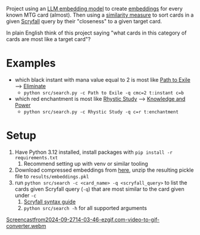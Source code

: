 Project using an [LLM embedding model](https://platform.openai.com/docs/guides/embeddings/embedding-models) to create [embeddings](https://huggingface.co/blog/getting-started-with-embeddings) for every known MTG card (almost). Then using a [similarity measure](https://en.wikipedia.org/wiki/Similarity_measure) to sort cards in a given [Scryfall](https://scryfall.com/docs/syntax) query by their "closeness" to a given target card. 

In plain English think of this project saying "what cards in this category of cards are most like a target card"?

# Examples
- which black instant with mana value equal to 2 is most like [Path to Exile](https://scryfall.com/card/otc/85/path-to-exile) --> [Eliminate](https://scryfall.com/card/m21/97/eliminate?utm_source=api)
    - `python src/search.py -c Path to Exile -q cmc=2 t:instant c=b`
- which red enchantment is most like [Rhystic Study](https://scryfall.com/card/jmp/169/rhystic-study) --> [Knowledge and Power](https://scryfall.com/card/jou/101/knowledge-and-power?utm_source=api)
    - `python src/search.py -c Rhystic Study -q c=r t:enchantment`

# Setup
1. Have Python 3.12 installed, install packages with `pip install -r requirements.txt`
    1. Recommend setting up with venv or similar tooling
1. Download compressed embeddings from [here](https://drive.google.com/file/d/18MytGt1olSOHPB4d6s7psue6qT6ymgW2/view?usp=sharing), unzip the resulting pickle file to `results/embeddings.pkl`
1. run `python src/search -c <card_name> -q <scryfall_query>` to list the cards given Scryfall query (`-q`) that are most similar to the card given under `-c`
    1. [Scryfall syntax guide](https://scryfall.com/docs/syntax)
    1. `python src/search -h` for all supported arguments

  [Screencastfrom2024-09-2714-03-46-ezgif.com-video-to-gif-converter.webm](https://github.com/user-attachments/assets/d304fdf5-835b-43d8-84b6-fa1c338594a1)
